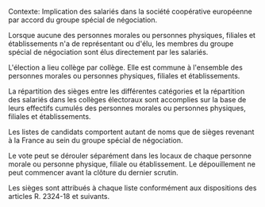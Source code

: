 Contexte: Implication des salariés dans la société coopérative européenne par accord du groupe spécial de négociation.

Lorsque aucune des personnes morales ou personnes physiques, filiales et établissements n'a de représentant ou d'élu, les membres du groupe spécial de négociation sont élus directement par les salariés.

L'élection a lieu collège par collège. Elle est commune à l'ensemble des personnes morales ou personnes physiques, filiales et établissements.

La répartition des sièges entre les différentes catégories et la répartition des salariés dans les collèges électoraux sont accomplies sur la base de leurs effectifs cumulés des personnes morales ou personnes physiques, filiales et établissements.

Les listes de candidats comportent autant de noms que de sièges revenant à la France au sein du groupe spécial de négociation.

Le vote peut se dérouler séparément dans les locaux de chaque personne morale ou personne physique, filiale ou établissement. Le dépouillement ne peut commencer avant la clôture du dernier scrutin.

Les sièges sont attribués à chaque liste conformément aux dispositions des articles R. 2324-18 et suivants.